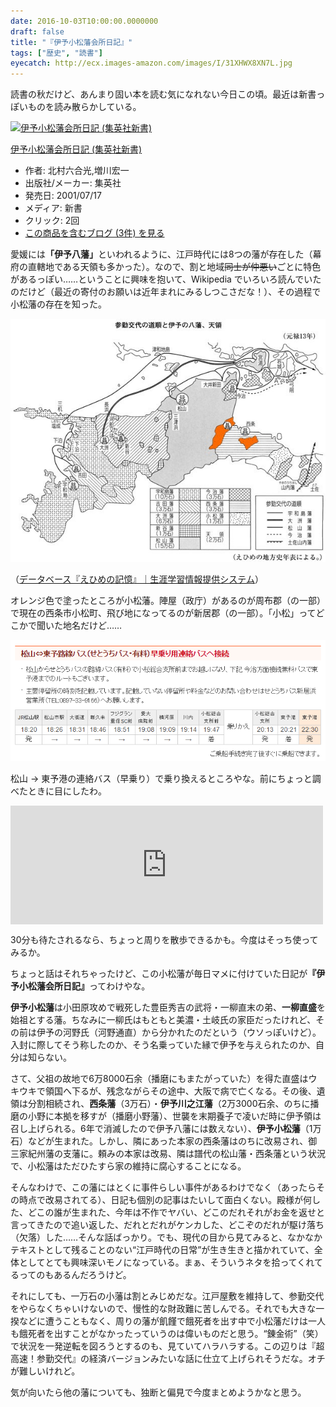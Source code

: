 ```yaml
---
date: 2016-10-03T10:00:00.0000000
draft: false
title: "『伊予小松藩会所日記』"
tags: ["歴史", "読書"]
eyecatch: http://ecx.images-amazon.com/images/I/31XHWX8XN7L.jpg
---
```

<p>読書の秋だけど、あんまり固い本を読む気になれない今日この頃。最近は新書っぽいものを読み散らかしている。</p><p><div class="hatena-asin-detail"><a href="http://www.amazon.co.jp/exec/obidos/ASIN/4087201007/bestylesnet-22/"><img src="https://images-fe.ssl-images-amazon.com/images/I/31XHWX8XN7L._SL160_.jpg" class="hatena-asin-detail-image" alt="伊予小松藩会所日記 (集英社新書)" title="伊予小松藩会所日記 (集英社新書)"></a><div class="hatena-asin-detail-info"><p class="hatena-asin-detail-title"><a href="http://www.amazon.co.jp/exec/obidos/ASIN/4087201007/bestylesnet-22/">伊予小松藩会所日記 (集英社新書)</a></p><ul><li><span class="hatena-asin-detail-label">作者:</span> 北村六合光,増川宏一</li><li><span class="hatena-asin-detail-label">出版社/メーカー:</span> 集英社</li><li><span class="hatena-asin-detail-label">発売日:</span> 2001/07/17</li><li><span class="hatena-asin-detail-label">メディア:</span> 新書</li><li> <span class="hatena-asin-detail-label">クリック</span>: 2回</li><li><a href="http://d.hatena.ne.jp/asin/4087201007/bestylesnet-22" target="_blank">この商品を含むブログ (3件) を見る</a></li></ul></div><div class="hatena-asin-detail-foot"></div></div></p><p>愛媛には<b>「伊予八藩」</b>といわれるように、江戸時代には8つの藩が存在した（幕府の直轄地である天領も多かった）。なので、割と地域<s>同士が仲悪い</s>ごとに特色があるっぽい……ということに興味を抱いて、Wikipedia でいろいろ読んでいたのだけど（最近の寄付のお願いは近年まれにみるしつこさだな！）、その過程で小松藩の存在を知った。</p><p><span itemscope itemtype="http://schema.org/Photograph"><img src="20161002232751.jpg" alt="f:id:daruyanagi:20161002232751j:plain" title="f:id:daruyanagi:20161002232751j:plain" class="hatena-fotolife" itemprop="image"></span></p><p>（<a href="http://www.i-manabi.jp/system/regionals/regionals/ecode:3/40/view/11590">&#x30C7;&#x30FC;&#x30BF;&#x30D9;&#x30FC;&#x30B9;&#x300E;&#x3048;&#x3072;&#x3081;&#x306E;&#x8A18;&#x61B6;&#x300F;&#xFF5C;&#x751F;&#x6DAF;&#x5B66;&#x7FD2;&#x60C5;&#x5831;&#x63D0;&#x4F9B;&#x30B7;&#x30B9;&#x30C6;&#x30E0;</a>）</p><p>オレンジ色で塗ったところが小松藩。陣屋（政庁）があるのが周布郡（の一部）で現在の西条市小松町、飛び地になってるのが新居郡（の一部）。「小松」ってどこかで聞いた地名だけど……</p><p><span itemscope itemtype="http://schema.org/Photograph"><img src="20161002233232.png" alt="f:id:daruyanagi:20161002233232p:plain" title="f:id:daruyanagi:20161002233232p:plain" class="hatena-fotolife" itemprop="image"></span></p><p>松山 → 東予港の連絡バス（早乗り）で乗り換えるところやな。前にちょっと調べたときに目にしたわ。</p><p><iframe src="https://hatenablog-parts.com/embed?url=https%3A%2F%2Fblog.daruyanagi.jp%2Fentry%2F2016%2F08%2F23%2F060000" title="オレンジフェリーで松山～東予港 → 大阪・南港 - だるろぐ" class="embed-card embed-blogcard" scrolling="no" frameborder="0" style="display: block; width: 100%; height: 190px; max-width: 500px; margin: 10px 0px;"></iframe></p><p>30分も待たされるなら、ちょっと周りを散歩できるかも。今度はそっち使ってみるか。</p><p>ちょっと話はそれちゃったけど、この小松藩が毎日マメに付けていた日記が<b>『伊予小松藩会所日記』</b>ってわけやな。</p><p><b>伊予小松藩</b>は小田原攻めで戦死した豊臣秀吉の武将・一柳直末の弟、<b>一柳直盛</b>を始祖とする藩。ちなみに一柳氏はもともと美濃・土岐氏の家臣だったけれど、その前は伊予の河野氏（河野通直）から分かれたのだという（ウソっぽいけど）。入封に際してそう称したのか、そう名乗っていた縁で伊予を与えられたのか、自分は知らない。</p><p>さて、父祖の故地で6万8000石余（播磨にもまたがっていた）を得た直盛はウキウキで領国へ下るが、残念ながらその途中、大阪で病で亡くなる。その後、遺領は分割相続され、<b>西条藩</b>（3万石）・<b>伊予川之江藩</b>（2万3000石余、のちに播磨の小野に本拠を移すが（播磨小野藩）、世襲を末期養子で凌いだ時に伊予領は召し上げられる。6年で消滅したので伊予八藩には数えない）、<b>伊予小松藩</b>（1万石）などが生まれた。しかし、隣にあった本家の西条藩はのちに改易され、御三家紀州藩の支藩に。頼みの本家は改易、隣は譜代の松山藩・西条藩という状況で、小松藩はただひたすら家の維持に腐心することになる。</p><p>そんなわけで、この藩にはとくに事件らしい事件があるわけでなく（あったらその時点で改易されてる）、日記も個別の記事はたいして面白くない。殿様が何した、どこの誰が生まれた、今年は不作でヤバい、どこのだれそれがお金を返せと言ってきたので追い返した、だれとだれがケンカした、どこぞのだれが駆け落ち（欠落）した……そんな話ばっかり。でも、現代の目から見てみると、なかなかテキストとして残ることのない“江戸時代の日常”が生き生きと描かれていて、全体としてとても興味深いモノになっている。まぁ、そういうネタを拾ってくれてるってのもあるんだろうけど。</p><p>それにしても、一万石の小藩は割とみじめだな。江戸屋敷を維持して、参勤交代をやらなくちゃいけないので、慢性的な財政難に苦しんでる。それでも大きな一揆などに遭うこともなく、周りの藩が飢饉で餓死者を出す中で小松藩だけは一人も餓死者を出すことがなかったっていうのは偉いものだと思う。“錬金術”（笑）で状況を一発逆転を図ろうとするのも、見ていてハラハラする。この辺りは『超高速！参勤交代』の経済バージョンみたいな話に仕立て上げられそうだな。オチが難しいけれど。</p><p>気が向いたら他の藩についても、独断と偏見で今度まとめようかなと思う。</p>
